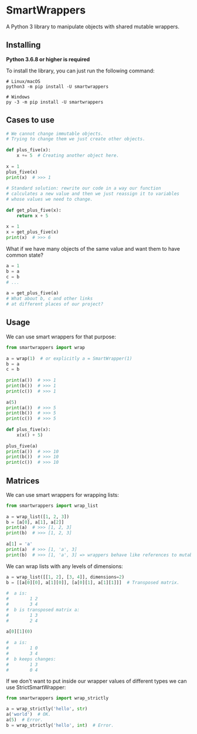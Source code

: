 # SmartWrappers
A Python 3 library to manipulate objects with shared mutable wrappers.

Installing
----------

**Python 3.6.8 or higher is required**

To install the library, you can just run the following command:

```shell script
# Linux/macOS
python3 -m pip install -U smartwrappers

# Windows
py -3 -m pip install -U smartwrappers
```

Cases to use
--------------

```python
# We cannot change immutable objects.
# Trying to change them we just create other objects.
    
def plus_five(x):
    x += 5  # Creating another object here.
        
x = 1
plus_five(x)
print(x)  # >>> 1
    
# Standard solution: rewrite our code in a way our function
# calculates a new value and then we just reassign it to variables
# whose values we need to change.
    
def get_plus_five(x):
    return x + 5
    
x = 1
x = get_plus_five(x)
print(x)  # >>> 6
```

What if we have many objects of the same value and want them to have common state?

```python
a = 1
b = a
c = b
# ...
    
a = get_plus_five(a)
# What about b, c and other links
# at different places of our project?
```

Usage
--------------
We can use smart wrappers for that purpose:

```python
from smartwrappers import wrap
    
a = wrap(1)  # or explicitly a = SmartWrapper(1)
b = a
c = b
    
print(a())  # >>> 1
print(b())  # >>> 1
print(c())  # >>> 1
    
a(5)
print(a())  # >>> 5
print(b())  # >>> 5
print(c())  # >>> 5
    
def plus_five(x):
    x(x() + 5)
    
plus_five(a)
print(a())  # >>> 10
print(b())  # >>> 10
print(c())  # >>> 10
```
    
Matrices
--------------
We can use smart wrappers for wrapping lists:

```python
from smartwrappers import wrap_list
    
a = wrap_list([1, 2, 3])
b = [a[0], a[1], a[2]]
print(a)  # >>> [1, 2, 3]
print(b)  # >>> [1, 2, 3]
    
a[1] = 'a'
print(a)  # >>> [1, 'a', 3]
print(b)  # >>> [1, 'a', 3] => wrappers behave like references to mutable content.
```

We can wrap lists with any levels of dimensions:

```python
a = wrap_list([[1, 2], [3, 4]], dimensions=2)
b = [[a[0][0], a[1][0]], [a[0][1], a[1][1]]]  # Transposed matrix.
    
#  a is:
#        1 2
#        3 4
#  b is transposed matrix a:
#        1 3
#        2 4
    
a[0][1](0)
    
#  a is:
#        1 0
#        3 4
#  b keeps changes:
#        1 3
#        0 4
```

If we don't want to put inside our wrapper values of different types we can use StrictSmartWrapper:

```python
from smartwrappers import wrap_strictly

a = wrap_strictly('hello', str)
a('world')  # OK.
a(5)  # Error.
b = wrap_strictly('hello', int)  # Error.
```